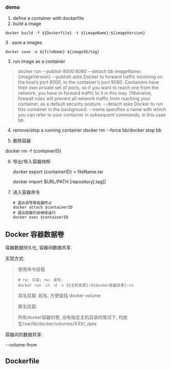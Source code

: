 ### demo
1. define a container with dockerfile
2. build a image
```shell
docker build -f ${Dockerfile} -t ${imageName}:${imageVersion}
```

3 . save a images

```shell
docker save -o ${fileName} ${imageID/tag}
```

3. run image as a container
> docker run --publish 8000:8080 --detach bb ${imageName}:${imageVersion}
> --publish asks Docker to forward traffic incoming on the host’s port 8000, to the container’s port 8080. Containers have their own private set of ports, so if you want to reach one from the network, you have to forward traffic to it in this way. Otherwise, firewall rules will prevent all network traffic from reaching your container, as a default security posture.
> --detach asks Docker to run this container in the background.
> --name specifies a name with which you can refer to your container in subsequent commands, in this case bb.
4. remove/stop a running container
    docker rm --force bb/docker stop bb

5. 删除容器

  docker rm -f {containerID}

6. 导出/导入容器快照

    docker export {containerID} > fileName.tar

    docker import $URL/PATH  [repository[:tag]]

7. 进入容器命令

    ```shell
    # 退出会导致容器终止
    docker attach $containerID
    # 退出容器仍会继续运行
    docker exec $containerID
    ```




## Docker 容器数据卷

容器数据持久化, 容器间数据共享.

实现方式: 

> 使用命令挂载
>
> ```shell
> # ro: 只读; rw: 读写;
> docker run -it -d -v ${主机目录}:${docker容器目录}:ro
> ```
>
> 具名挂载: 起名, 方便查找 docker volume
>
> 匿名挂载:
>
> 所有docker容器的卷, 没有指定主机目录的情况下, 均放在/var/lib/docker/volumes/XXX/_data

容器间的数据共享:

--volume-from

## Dockerfile 

